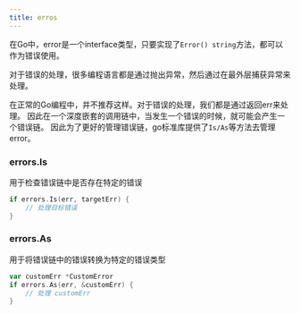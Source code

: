 ```yaml
---
title: erros
---
```


在Go中，error是一个interface类型，只要实现了`Error() string`方法，都可以作为错误使用。

对于错误的处理，很多编程语言都是通过抛出异常，然后通过在最外层捕获异常来处理。

在正常的Go编程中，并不推荐这样。对于错误的处理，我们都是通过返回err来处理。
因此在一个深度嵌套的调用链中，当发生一个错误的时候，就可能会产生一个错误链。
因此为了更好的管理错误链，go标准库提供了`Is/As`等方法去管理error。

### errors.Is
用于检查错误链中是否存在特定的错误
```go
if errors.Is(err, targetErr) {
    // 处理目标错误
}
```

### errors.As
用于将错误链中的错误转换为特定的错误类型
```go
var customErr *CustomError
if errors.As(err, &customErr) {
    // 处理 customErr
}
```
